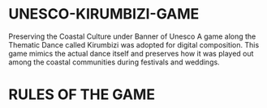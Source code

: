 # UNESCO-KIRUMBIZI-GAME
Preserving the Coastal Culture under Banner of Unesco A game along the Thematic Dance called Kirumbizi was adopted for digital composition. This game mimics the actual dance itself and preserves how it was played out among the coastal communities during festivals and weddings.
# RULES OF THE GAME


